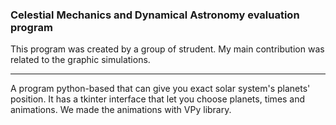 ### Celestial Mechanics and Dynamical Astronomy evaluation program
 This program was created by a group of strudent. My main contribution was related to the graphic simulations.
 ***
 A program python-based that can give you exact solar system's planets' position. It has a tkinter interface that let you choose planets, times and animations. We made the animations with VPy library.  
